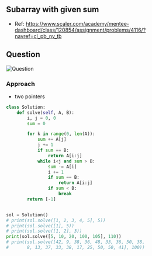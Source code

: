 
## Subarray with given sum
- Ref: https://www.scaler.com/academy/mentee-dashboard/class/120854/assignment/problems/4116/?navref=cl_pb_nv_tb

## Question
![Question](http://ankit-portfolio.s3-ap-southeast-1.amazonaws.com/images/datastructures/scaler/031-subarray-with-given-sum-question.png)

### Approach
- two pointers

```py
class Solution:
    def solve(self, A, B):
        i, j = 0, 0
        sum = 0

        for k in range(0, len(A)):
            sum += A[j]
            j += 1
            if sum == B:
                return A[i:j]
            while i<j and sum > B:
                sum -= A[i]
                i += 1
                if sum == B:
                    return A[i:j]
                if sum < B:
                    break
        return [-1]


sol = Solution()
# print(sol.solve([1, 2, 3, 4, 5], 5))
# print(sol.solve([1], 5))
# print(sol.solve([1, 2], 3))
print(sol.solve([5, 10, 20, 100, 105], 110))
# print(sol.solve([42, 9, 38, 36, 48, 33, 36, 50, 38,
#       8, 13, 37, 33, 38, 17, 25, 50, 50, 41], 100))

```